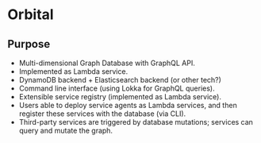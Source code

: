 # Orbital

## Purpose

- Multi-dimensional Graph Database with GraphQL API.
- Implemented as Lambda service.
- DynamoDB backend + Elasticsearch backend (or other tech?)
- Command line interface (using Lokka for GraphQL queries).
- Extensible service registry (implemented as Lambda service).
- Users able to deploy service agents as Lambda services, and then register these services with the database (via CLI).
- Third-party services are triggered by database mutations; services can query and mutate the graph.

